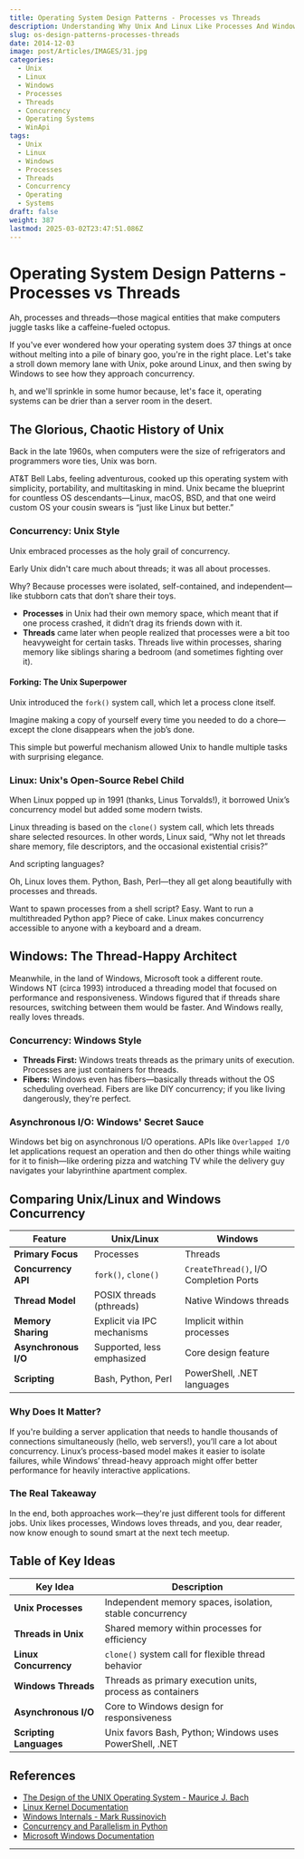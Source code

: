 ```yaml
---
title: Operating System Design Patterns - Processes vs Threads
description: Understanding Why Unix And Linux Like Processes And Windows likes Threads
slug: os-design-patterns-processes-threads
date: 2014-12-03
image: post/Articles/IMAGES/31.jpg
categories:
  - Unix
  - Linux
  - Windows
  - Processes
  - Threads
  - Concurrency
  - Operating Systems
  - WinApi
tags:
  - Unix
  - Linux
  - Windows
  - Processes
  - Threads
  - Concurrency
  - Operating
  - Systems
draft: false
weight: 387
lastmod: 2025-03-02T23:47:51.086Z
---
```

# Operating System Design Patterns - Processes vs Threads

Ah, processes and threads—those magical entities that make computers juggle tasks like a caffeine-fueled octopus.

If you've ever wondered how your operating system does 37 things at once without melting into a pile of binary goo, you're in the right place. Let's take a stroll down memory lane with Unix, poke around Linux, and then swing by Windows to see how they approach concurrency.

h, and we'll sprinkle in some humor because, let's face it, operating systems can be drier than a server room in the desert.

## The Glorious, Chaotic History of Unix

Back in the late 1960s, when computers were the size of refrigerators and programmers wore ties, Unix was born.

AT\&T Bell Labs, feeling adventurous, cooked up this operating system with simplicity, portability, and multitasking in mind. Unix became the blueprint for countless OS descendants—Linux, macOS, BSD, and that one weird custom OS your cousin swears is “just like Linux but better.”

### Concurrency: Unix Style

Unix embraced processes as the holy grail of concurrency.

Early Unix didn't care much about threads; it was all about processes.

Why? Because processes were isolated, self-contained, and independent—like stubborn cats that don’t share their toys.

* **Processes** in Unix had their own memory space, which meant that if one process crashed, it didn’t drag its friends down with it.
* **Threads** came later when people realized that processes were a bit too heavyweight for certain tasks. Threads live within processes, sharing memory like siblings sharing a bedroom (and sometimes fighting over it).

#### Forking: The Unix Superpower

Unix introduced the `fork()` system call, which let a process clone itself.

Imagine making a copy of yourself every time you needed to do a chore—except the clone disappears when the job’s done.

This simple but powerful mechanism allowed Unix to handle multiple tasks with surprising elegance.

### Linux: Unix's Open-Source Rebel Child

When Linux popped up in 1991 (thanks, Linus Torvalds!), it borrowed Unix’s concurrency model but added some modern twists.

Linux threading is based on the `clone()` system call, which lets threads share selected resources. In other words, Linux said, “Why not let threads share memory, file descriptors, and the occasional existential crisis?”

And scripting languages?

Oh, Linux loves them. Python, Bash, Perl—they all get along beautifully with processes and threads.

Want to spawn processes from a shell script? Easy. Want to run a multithreaded Python app? Piece of cake. Linux makes concurrency accessible to anyone with a keyboard and a dream.

## Windows: The Thread-Happy Architect

Meanwhile, in the land of Windows, Microsoft took a different route. Windows NT (circa 1993) introduced a threading model that focused on performance and responsiveness. Windows figured that if threads share resources, switching between them would be faster. And Windows really, really loves threads.

### Concurrency: Windows Style

* **Threads First:** Windows treats threads as the primary units of execution. Processes are just containers for threads.
* **Fibers:** Windows even has fibers—basically threads without the OS scheduling overhead. Fibers are like DIY concurrency; if you like living dangerously, they're perfect.

### Asynchronous I/O: Windows' Secret Sauce

Windows bet big on asynchronous I/O operations. APIs like `Overlapped I/O` let applications request an operation and then do other things while waiting for it to finish—like ordering pizza and watching TV while the delivery guy navigates your labyrinthine apartment complex.

## Comparing Unix/Linux and Windows Concurrency

| Feature              | Unix/Linux                  | Windows                                |
| -------------------- | --------------------------- | -------------------------------------- |
| **Primary Focus**    | Processes                   | Threads                                |
| **Concurrency API**  | `fork()`, `clone()`         | `CreateThread()`, I/O Completion Ports |
| **Thread Model**     | POSIX threads (pthreads)    | Native Windows threads                 |
| **Memory Sharing**   | Explicit via IPC mechanisms | Implicit within processes              |
| **Asynchronous I/O** | Supported, less emphasized  | Core design feature                    |
| **Scripting**        | Bash, Python, Perl          | PowerShell, .NET languages             |

### Why Does It Matter?

If you're building a server application that needs to handle thousands of connections simultaneously (hello, web servers!), you’ll care a lot about concurrency. Linux’s process-based model makes it easier to isolate failures, while Windows’ thread-heavy approach might offer better performance for heavily interactive applications.

### The Real Takeaway

In the end, both approaches work—they're just different tools for different jobs. Unix likes processes, Windows loves threads, and you, dear reader, now know enough to sound smart at the next tech meetup.

## Table of Key Ideas

| Key Idea                | Description                                               |
| ----------------------- | --------------------------------------------------------- |
| **Unix Processes**      | Independent memory spaces, isolation, stable concurrency  |
| **Threads in Unix**     | Shared memory within processes for efficiency             |
| **Linux Concurrency**   | `clone()` system call for flexible thread behavior        |
| **Windows Threads**     | Threads as primary execution units, process as containers |
| **Asynchronous I/O**    | Core to Windows design for responsiveness                 |
| **Scripting Languages** | Unix favors Bash, Python; Windows uses PowerShell, .NET   |

## References

* [The Design of the UNIX Operating System - Maurice J. Bach](https://www.amazon.com/Design-UNIX-Operating-System/dp/0132017997)
* [Linux Kernel Documentation](https://www.kernel.org/doc/html/latest/)
* [Windows Internals - Mark Russinovich](https://www.amazon.com/Windows-Internals-Part-2-7th/dp/0135462401)
* [Concurrency and Parallelism in Python](https://realpython.com/python-concurrency/)
* [Microsoft Windows Documentation](https://learn.microsoft.com/en-us/windows/)

***
